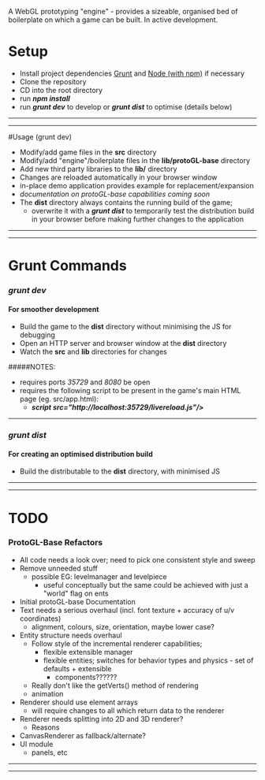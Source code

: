A WebGL prototyping "engine" - provides a sizeable, organised bed of boilerplate on which a game can be built. In active development.

# Setup
- Install project dependencies [Grunt](http://gruntjs.com/) and [Node (with npm)](https://nodejs.org) if necessary
- Clone the repository
- CD into the root directory
- run ***npm install***
- run ***grunt dev*** to develop or ***grunt dist*** to optimise (details below)

----
----

#Usage (grunt dev)
- Modify/add game files in the **src** directory
- Modify/add "engine"/boilerplate files in the **lib/protoGL-base** directory
- Add new third party libraries to the **lib/** directory
- Changes are reloaded automatically in your browser window
- in-place demo application provides example for replacement/expansion
- *documentation on protoGL-base capabilities coming soon*
- The **dist** directory always contains the running build of the game;
    - overwrite it with a ***grunt dist*** to temporarily test the distribution build in your browser before making further changes to the application

----
----

# Grunt Commands
### *grunt dev*
#### For smoother development
- Build the game to the **dist** directory without minimising the JS for debugging
- Open an HTTP server and browser window at the **dist** directory
- Watch the **src** and **lib** directories for changes

#####NOTES:
- requires ports *35729* and *8080* be open
- requires the following script to be present in the game's main HTML page (eg. src/app.html):
    - ***script src="http://localhost:35729/livereload.js"/>***

----

### *grunt dist*
#### For creating an optimised distribution build
- Build the distributable to the **dist** directory, with minimised JS

----
----

# TODO
### ProtoGL-Base Refactors
- All code needs a look over; need to pick one consistent style and sweep
- Remove unneeded stuff
    - possible EG: levelmanager and levelpiece
        - useful conceptually but the same could be achieved with just a "world" flag on ents
- Initial protoGL-base Documentation
- Text needs a serious overhaul (incl. font texture + accuracy of u/v coordinates)
    - alignment, colours, size, orientation, maybe lower case?
- Entity structure needs overhaul
    - Follow style of the incremental renderer capabilities;
        - flexible extensible manager
        - flexible entities; switches for behavior types and physics - set of defaults + extensible
            - components??????
    - Really don't like the getVerts() method of rendering
    - animation
- Renderer should use element arrays
    - will require changes to all which return data to the renderer
- Renderer needs splitting into 2D and 3D renderer?
    - Reasons
- CanvasRenderer as fallback/alternate?
- UI module
    - panels, etc

----
----